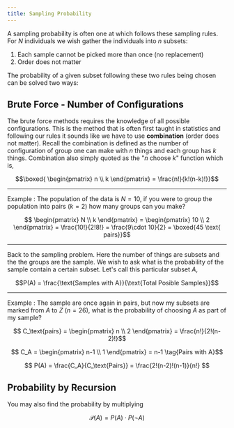 ```yaml
---
title: Sampling Probability
---
```


A sampling probability is often one at which follows these sampling rules. For $N$ individuals we wish gather the individuals into $n$ subsets:

1. Each sample cannot be picked more than once (no replacement)
2. Order does not matter

The probability of a given subset following these two rules being chosen can be solved two ways:

## Brute Force - Number of Configurations

The brute force methods requires the knowledge of all possible configurations. This is the method that is often first taught in statistics and following our rules it sounds like we have to use **combination** (order does not matter). Recall the combination is defined as the number of configuration of group one can make with $n$ things and each group has $k$ things. Combination also simply quoted as the "$n$ choose $k$" function which is,

$$\boxed{ \begin{pmatrix}
    n \\ k
\end{pmatrix} = \frac{n!}{k!(n-k)!}}$$

---

Example
: The population of the data is $N=10$, if you were to group the population into pairs ($k=2$) how many groups can you make?

$$ \begin{pmatrix}
    N \\ k
\end{pmatrix} = \begin{pmatrix}
    10 \\ 2
\end{pmatrix} = \frac{10!}{2!8!} = \frac{9\cdot 10}{2}  = \boxed{45 \text{ pairs}}$$

---

Back to the sampling problem. Here the number of things are subsets and the the groups are the sample. We wish to ask what is the probability of the sample contain a certain subset. Let's call this particular subset $A$,

$$P(A) = \frac{\text{Samples with A}}{\text{Total Posible Samples}}$$ 

---

Example
: The sample are once again in pairs, but now my subsets are marked from $A$ to $Z$ ($n=26$), what is the probability of choosing $A$ as part of my sample?


$$ C_\text{pairs} = \begin{pmatrix}
    n \\ 2
\end{pmatrix} = \frac{n!}{2!(n-2)!}$$

$$ C_A = \begin{pmatrix}
    n-1 \\ 1
\end{pmatrix} = n-1 \tag{Pairs with A}$$

$$
P(A) = \frac{C_A}{C_\text{Pairs}} = \frac{2!(n-2)!(n-1)}{n!}
$$

## Probability by Recursion

You may also find the probability by multiplying

$$ \mathcal{P}(A) = P(A) \cdot P(\neg A) $$